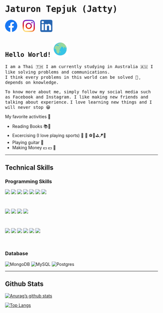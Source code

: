 # <samp>Jaturon Tepjuk (Jatty)</samp> 


<a href="https://www.facebook.com/jaturon.tepjuk"><img src="asset/Facebook.png" width="40" /></a>&emsp;
<a href=""><img src="asset/Instagram.png" width="40" /></a>&emsp;
<a href=""><img src="asset/LinkedIn.png" width="40" /></a>&emsp;

## <samp>Hello World!</samp> <img width="50" src="asset/theWorld.gif"/>

<samp>I am a Thai 🇹🇭  I am currently studying in Australia 🇦🇺  </samp>
<samp>I like solving problems and communications.</samp><br>
<samp>I think every problems in this world can be solved 🤗</samp> , <samp>depends on knowledge.</samp>

<samp>To know more about me, simply follow my social media such as Facebook and Instagram. I like making new friends  and talking about experience.</samp>
<samp>I love learning new things and I will never stop 😁</samp>

My favorite activities 🏃
- Reading Books 📚📖
- Excercising (I love playing sports) 🏃 🏀 ⚽️🎾⛳️🪁🤿
- Playing guitar 🎸
- Making Money 💵 💵 🤑

---
## Technical Skills

### Programming Skills
![](https://img.shields.io/badge/JavaScript-323330?style=for-the-badge&logo=javascript&logoColor=F7DF1E)
![](https://img.shields.io/badge/Code-React-informational?style=flat&logo=react&color=61DAFB)
![](https://img.shields.io/badge/Code-JavaScript-informational?style=flat&logo=JavaScript&color=F7DF1E)
![](https://img.shields.io/badge/Code-HTML5-informational?style=flat&logo=HTML5&color=E34F26)
![](https://img.shields.io/badge/Code-PostgreSQL-informational?style=flat&logo=PostgreSQL&color=336791)
![](https://img.shields.io/badge/Code-SQLite-informational?style=flat&logo=SQLite&color=003B57)
![](https://img.shields.io/badge/Code-Python-informational?style=flat&logo=Python&color=003B57)

</br>

![](https://img.shields.io/badge/Style-Bootstrap-informational?style=flat&logo=Bootstrap&color=7952B3)
![](https://img.shields.io/badge/Style-CSS3-informational?style=flat&logo=CSS3&color=1572B6)
![](https://img.shields.io/badge/Style-styled--components-informational?style=flat&logo=styled-components&color=DB7093)
![](https://img.shields.io/badge/Style-Material--UI-informational?style=flat&logo=Material-UI&color=0081CB)

</br>

![](https://img.shields.io/badge/Tools-Figma-informational?style=flat&logo=Figma&color=F24E1E)
![](https://img.shields.io/badge/Tools-NPM-informational?style=flat&logo=NPM&color=CB3837)
![](https://img.shields.io/badge/Tools-Yarn-informational?style=flat&logo=Yarn&color=2C8EBB)
![](https://img.shields.io/badge/Tools-Postman-informational?style=flat&logo=Postman&color=FF6C37)
![](https://img.shields.io/badge/Tools-Git-informational?style=flat&logo=Git&color=F05032)
![](https://img.shields.io/badge/Tools-GitHub-informational?style=flat&logo=GitHub&color=181717)

</br>

### Database
![MongoDB](https://img.shields.io/badge/MongoDB-%234ea94b.svg?style=for-the-badge&logo=mongodb&logoColor=white)
![MySQL](https://img.shields.io/badge/mysql-%2300f.svg?style=for-the-badge&logo=mysql&logoColor=white)
![Postgres](https://img.shields.io/badge/postgres-%23316192.svg?style=for-the-badge&logo=postgresql&logoColor=white)

---
## Github Stats

[![Anurag’s github stats](https://github-readme-stats.vercel.app/api?username=Jattyz)](https://github.com/Jattyz)

[![Top Langs](https://github-readme-stats.vercel.app/api/top-langs/?username=Jattyz&layout=compact)](https://github.com/Jattyz)

